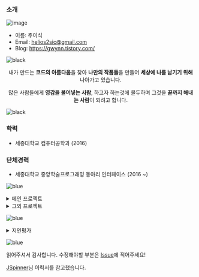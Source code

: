 ### 소개

![image](https://user-images.githubusercontent.com/32587845/112917679-1e764780-913e-11eb-890e-b4234e10b999.png)
- 이름: 주이식
- Email: helios2sic@gmail.com
- Blog: https://gwynn.tistory.com/

![black](https://user-images.githubusercontent.com/32587845/179325731-29a57152-58a3-438b-91a7-78fc1ddd8b94.png)

<div align="center">
<p>내가 만드는 <b>코드의 아름다움</b>을 찾아 <b>나만의 작품들</b>을 만들어 <b>세상에 나를 남기기 위해</b> 나아가고 있습니다.</p>
<p>많은 사람들에게 <b>영감을 불어넣는 사람</b>, 하고자 하는것에 몰두하며 그것을 <b>끝까지 해내는 사람</b>이 되려고 합니다.</p>
</div>

![black](https://user-images.githubusercontent.com/32587845/179325733-12f0eafa-6034-4142-91d1-4d908520f44a.png)

### 학력
- 세종대학교 컴퓨터공학과 (2016)

### 단체경력
- 세종대학교 중앙학술프로그래밍 동아리 인터페이스 (2016 ~)

![blue](https://user-images.githubusercontent.com/32587845/179327398-abe21397-4936-41d6-a55e-05c11c59faab.png)

<details>

<summary> 메인 프로젝트 </summary>
<blockquote>

  <details>

  <summary> 더치(2019/7 ~ 2021/11)</summary>  

  - 소개: 사용자의 중간지점의 위치를 알려주는 서비스 
  - 역할: 안드로이드 개발, PM, 유지보수 담당
  - [Kotlin_ver 개발페이지(최신)](https://github.com/jkey20/Kotlin-Dutch), [Java_ver 개발페이지(이전)](https://github.com/2019androidtp/Dutch)

  ##### <사용기술>
  ```
  디자인패턴: MVVM(+ DataBinding), Repository
  DI: Hilt
  네트워킹: Retrofit/OkHttp
  비동기: Coroutine
  DB: Room
  API: T Map, T SafeCaster, Kakao Link
  ```
  ###### 배운 점
  - 사용자가 많은 서비스를 장기간 유지보수하는 경험을 쌓음
  - 배운 이론들을 실전에 적용하고 시행착오를 겪으면서 점진적인 실력향상을 이룸
  - Java 레거시 코드를 Kotlin으로 변환하고 수정하면서 클린코드와 디자인패턴의 중요성을 느낌
  - 다양한 API를 활용해보면서 공식문서에 익숙해짐
  ###### 개선할 점
  - Repository 패턴의 사용법을 이해하지 못한채 사용함
  - Hilt, Coroutine, Room을 단순히 적용만 함

  </details>

  <details>
  <summary> 인터페이스 앱(2020/10 ~ 2021/3)</summary>
  
  - 소개: 인터페이스 동아리 회원들을 위한 서비스
  - 역할: 안드로이드 개발
  - [프로젝트 페이지](https://github.com/jkey20/Interface_Android)
  
  ##### <사용기술>
  ```
  디자인패턴: MVVM(+ DataBinding), Repository
  네트워킹: Retrofit/OkHttp
  비동기: Rx
  API: Firebase, Glide, 디자인 오픈소스
  ```
  ###### 배운 점
  - Rx 이론을 프로젝트에 실제로 적용
  - Firebase를 처음으로 적용
  - 서버와 통신하는 다양한 방법들을 익
  - 디자인 오픈소스 사용법을 익힘
  ###### 개선할 점
  - Repository 패턴의 사용법을 이해하지 못한채 사용함
  - Rx를 단순히 적용만 함
  
  </details>
 
  <details>
  <summary> OP.GG 해커톤 - 갔다올게(2021/7 ~ 2021/9)</summary>
  
  - 소개: 게임 플레이시 흡연하느라 늦는걸 방지하는 알리미 앱
  - 역할: 안드로이드 개발, 아이디어 기획
  - [프로젝트 페이지](https://github.com/OPGG-HACKTHON/mobile-b-android)
  
  ##### <사용기술> 
  ```
  디자인 패턴: MVVM, Repository
  Clean Architecture
  UI: Jetpack Compose
  DI: Hilt
  비동기: Coroutine/Flow
  네트워킹: Retrofit/OkHttp
  API: Firebase, Stomp
  ```
  ###### 배운 점
  - Clean Architecture, Jetpack Compose, Hilt, Flow를 처음 접해보고 공부할 수 있었음 
  - Stomp 통신방법을 익힘
  ###### 개선할 점
  - Clean Architecture, Jetpack Compose, Hilt, Flow에 대한 이해도 부족
  
  </details>
  
  <details>
  
  <summary> ERRS(2022/3 ~ 2022/5)</summary>
  
  - 소개: ESL(전자가격표시기)를 활용한 식당예약서비스 앱
  - 역할: 안드로이드 개발, 아이디어 기획
  - [프로젝트 페이지](https://github.com/jkey20/ERRS)
  
  ##### <사용기술> 
  ```
  디자인 패턴: MVVM(+ Databinding), Repository
  DI: Hilt
  비동기: Coroutine/Flow
  API: Firebase, Glide, Material Design
  Util: Kotlin Ktx
  ```
  ###### 배운 점
  - Firebase DB, Storage, Cloud Message를 깊게 공부할 수 있었음 
  ###### 개선할 점
  - 구현시간 부족으로 리팩토링 및 기능부족
  
  </details>
  
</blockquote>
</details>

<details>

<summary> 그외 프로젝트 </summary>
<blockquote>

  <details>

  <summary> 지금맛나(2020/2 ~ 2020/3 개발중단)</summary>  

  - 소개: 하나의 프로젝트에 웹, 안드로이드, 서버, 머신러닝, 디자인 5개 분야의 기술을 모두 구현해보는 프로젝트 
  - 역할: 안드로이드 개발, PM
  - [프로젝트 개발페이지](https://github.com/MeeatNow/MeeatNow/tree/android)

  </details>

  <details>

  <summary> BooketList(2020/7 ~ 2020/8)</summary>  

  - 소개: 네이버 책 API와 MVVM, 2way binding, Room, Glide를 사용해본 프로젝트
  - 역할: 안드로이드 개발
  - [프로젝트 개발페이지](https://github.com/jkey20/BooketList)

  </details>
  
  
  <details>

  <summary> 다행: 다같이 정하는 여행계획(2022/1 ~ 2022/2 개발중단)</summary>  

  - 소개: 여행 계획을 세울때 다함께 한번에 일정을 잡을 수 있게 도와주는 앱
  - 역할: 안드로이드 개발, 아이디어 기획
  - [프로젝트 개발페이지](https://github.com/dahaeng/dahaeng-android)

  </details>
  
</blockquote>
</details>

![blue](https://user-images.githubusercontent.com/32587845/179327404-1b0a8824-187b-4402-98d9-2ea5ba7e9518.png)

<details>

  <summary> 지인평가</summary>  

  ### 평가는 [Pull Request](https://github.com/jkey20/RESUME/pulls)로 부탁드리겠습니다!
 
  

 ### [강근우](https://github.com/moaikang)(개발자, [Protopie](https://www.protopie.io/))

  제가 본 이식님은 **문제를 정확히 파악하고, 적절한 방법으로 문제를 해결**하는 것에 능합니다. 

  > <h3>자신의 장단점을 파악하고, 장점은 살리고 단점은 매꾸어 꾸준히 성장하는 개발자 입니다.</h3>
  >
  > 자신의 장단점을 파악하고, 이를 매꾸려고 노력하는 개발자입니다.  
  >
  > 높은 메타인지와 개발에 대한 열정은 그를 계속 성장하게 합니다.

  > <h3>같이 성장하는 방법을 아는 개발자 입니다.</h3> 
  >
  > 이식님은 자신이 알고 있는 지식을 타인에게 공유하는 것을 좋아합니다. 
  >
  > 남들에게 적극적으로 공유하는 태도와 긍정적인 성격을 기반으로 팀과 함께 성장하는 방법을 아는 개발자라고 생각합니다

  ### [윤찬영](https://github.com/ghk71)

  제가 본 이식님은 **치밀한 분석을 토대로 협업**하는 것에 능합니다.

  > <h3> 작은 부분까지 놓치지 않고 설계하는 개발자 입니다. </h3>
  >
  > 프로젝트를 설계할 때 작은 부분까지 놓치지 않고 치밀하게 설계하는 개발자입니다.
  >
  > 이러한 점은 보다 완벽한 결과물을 보여줍니다.

  > <h3> 팀원들과 협업하며 그룹을 이끄는 개발자입니다. </h3>
  >
  > 풍부한 지식을 바탕으로 팀원들과 지식을 공유하며 프로젝트를 이끄는 개발자입니다.
  >
  > 이식님의 이러한 장점은 그룹의 리더로 행동하기에 적합하다고 생각합니다.



   ### [임수빈](https://github.com/soobin99)
    
   제가 본 이식님은 팀원과 자신의 성장을 이끌어내는 것에 능합니다.
   > <h3>  책임감이 강하고 팀원을 아끼는 개발자 입니다. </h3>
   > 팀원 개개인이 가진 능력과 특징을 고려하여 프로젝트를 설계, 진행하는 개발자입니다.
   >
   > 팀원들의 성과, 고민에 끊임없이 귀를 기울이고 자신의 지식과 경험을 나눠줍니다.
   >
   > 제가 본 이식님은 누구 혼자만의 성장이 아닌 팀원 모두의 성장을 추구하는 개발자입니다.

   > <h3> 고민이 많은 개발자입니다. </h3>
   > 이식님은 자신의 현재 상태에 안주하지 않고 더 나은 자신을 위해 고민하는 개발자입니다.
   >
   > 끊임없는 고민과 자기개발로 매 순간 성장하는 개발자입니다.

[![Hits](https://hits.seeyoufarm.com/api/count/incr/badge.svg?url=https%3A%2F%2Fgithub.com%2Fjkey20%2Fhit-counter&count_bg=%23FFFFFF&title_bg=%23FFFFFF&icon=&icon_color=%23E7E7E7&title=a&edge_flat=true)](https://hits.seeyoufarm.com)
  </details>
  </details>

![blue](https://user-images.githubusercontent.com/32587845/179327404-1b0a8824-187b-4402-98d9-2ea5ba7e9518.png)

읽어주셔서 감사합니다.
수정해야할 부분은 [Issue](https://github.com/jkey20/Introduce/issues)에 적어주세요!


[JSpinner](https://github.com/JSpiner)님 이력서를 참고했습니다.
